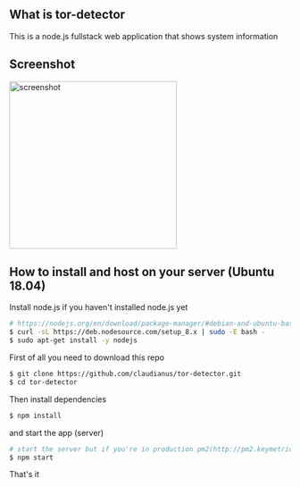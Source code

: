 ## What is tor-detector
This is a node.js fullstack web application that shows system information

## Screenshot
<img src="https://s.put.re/46WRz3A6.PNG" alt="screenshot" width="300px">

## How to install and host on your server (Ubuntu 18.04)
Install node.js if you haven't installed node.js yet
```bash
# https://nodejs.org/en/download/package-manager/#debian-and-ubuntu-based-linux-distributions
$ curl -sL https://deb.nodesource.com/setup_8.x | sudo -E bash -
$ sudo apt-get install -y nodejs
``` 


First of all you need to download this repo
```bash
$ git clone https://github.com/claudianus/tor-detector.git
$ cd tor-detector
```

Then install dependencies

```bash
$ npm install
```

and start the app (server)

```bash
# start the server but if you're in production pm2(http://pm2.keymetrics.io/) is recommended
$ npm start
```

That's it
